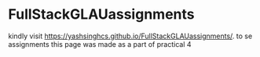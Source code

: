 # FullStackGLAUassignments
kindly visit https://yashsinghcs.github.io/FullStackGLAUassignments/. 
to se assignments
this page was made as a part of practical 4
